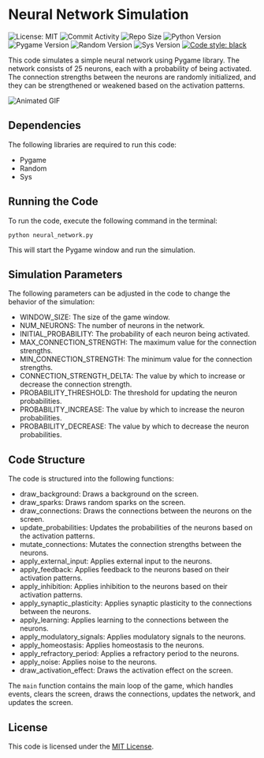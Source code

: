 # Neural Network Simulation
![License: MIT](https://img.shields.io/bower/l/bootstrap?style=flat-square)
![Commit Activity](https://img.shields.io/github/last-commit/jainsid24/neural-network-simulation?style=flat-square)
![Repo Size](https://img.shields.io/github/repo-size/jainsid24/neural-network-simulation?style=flat-square)
![Python Version](https://img.shields.io/badge/Python-3.x-blue?style=flat-square)
![Pygame Version](https://img.shields.io/badge/Pygame-2.0.2-red?style=flat-square)
![Random Version](https://img.shields.io/badge/Random-3.9.6-orange?style=flat-square)
![Sys Version](https://img.shields.io/badge/Sys-3.9.6-blue?style=flat-square)
[![Code style: black](https://img.shields.io/badge/code%20style-black-000000.svg)](https://github.com/psf/black?style=flat-square)

This code simulates a simple neural network using Pygame library. The network consists of 25 neurons, each with a probability of being activated. The connection strengths between the neurons are randomly initialized, and they can be strengthened or weakened based on the activation patterns.


![Animated GIF](network.gif)

## Dependencies
The following libraries are required to run this code:
- Pygame
- Random
- Sys

## Running the Code
To run the code, execute the following command in the terminal:

```
python neural_network.py
```

This will start the Pygame window and run the simulation.

## Simulation Parameters
The following parameters can be adjusted in the code to change the behavior of the simulation:

- WINDOW_SIZE: The size of the game window.
- NUM_NEURONS: The number of neurons in the network.
- INITIAL_PROBABILITY: The probability of each neuron being activated.
- MAX_CONNECTION_STRENGTH: The maximum value for the connection strengths.
- MIN_CONNECTION_STRENGTH: The minimum value for the connection strengths.
- CONNECTION_STRENGTH_DELTA: The value by which to increase or decrease the connection strength.
- PROBABILITY_THRESHOLD: The threshold for updating the neuron probabilities.
- PROBABILITY_INCREASE: The value by which to increase the neuron probabilities.
- PROBABILITY_DECREASE: The value by which to decrease the neuron probabilities.

## Code Structure
The code is structured into the following functions:

- draw_background: Draws a background on the screen.
- draw_sparks: Draws random sparks on the screen.
- draw_connections: Draws the connections between the neurons on the screen.
- update_probabilities: Updates the probabilities of the neurons based on the activation patterns.
- mutate_connections: Mutates the connection strengths between the neurons.
- apply_external_input: Applies external input to the neurons.
- apply_feedback: Applies feedback to the neurons based on their activation patterns.
- apply_inhibition: Applies inhibition to the neurons based on their activation patterns.
- apply_synaptic_plasticity: Applies synaptic plasticity to the connections between the neurons.
- apply_learning: Applies learning to the connections between the neurons.
- apply_modulatory_signals: Applies modulatory signals to the neurons.
- apply_homeostasis: Applies homeostasis to the neurons.
- apply_refractory_period: Applies a refractory period to the neurons.
- apply_noise: Applies noise to the neurons.
- draw_activation_effect: Draws the activation effect on the screen.

The `main` function contains the main loop of the game, which handles events, clears the screen, draws the connections, updates the network, and updates the screen.

## License
This code is licensed under the [MIT License](https://opensource.org/licenses/MIT).